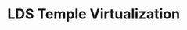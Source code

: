 <!DOCTYPE html>
<html lang="en">
  <head> 

<h1>LDS Temple Virtualization</h1>

  </head>

  <body>



  </body>


